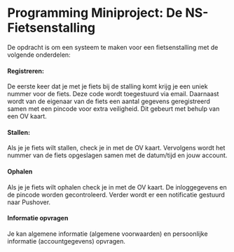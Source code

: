 # Programming Miniproject: De NS-Fietsenstalling

De opdracht is om een systeem te maken voor een fietsenstalling met de volgende onderdelen:

#### Registreren:

De eerste keer dat je met je fiets bij de stalling komt krijg je een uniek nummer voor de fiets. Deze code wordt toegestuurd via email.
Daarnaast wordt van de eigenaar van de fiets een aantal gegevens geregistreerd samen met een pincode voor extra veiligheid.
Dit gebeurt met behulp van een OV kaart.

#### Stallen:
    
Als je je fiets wilt stallen, check je in met de OV kaart. Vervolgens wordt het nummer van de fiets opgeslagen samen met de datum/tijd en jouw account. 

#### Ophalen

Als je je fiets wilt ophalen check je in met de OV kaart. 
De inloggegevens en de pincode worden gecontroleerd. Verder wordt er een notificatie gestuurd naar Pushover.

#### Informatie opvragen

Je kan algemene informatie (algemene voorwaarden) en persoonlijke informatie (accountgegevens) opvragen.